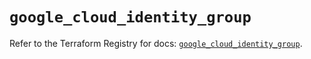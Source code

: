 # `google_cloud_identity_group`

Refer to the Terraform Registry for docs: [`google_cloud_identity_group`](https://registry.terraform.io/providers/hashicorp/google/6.23.0/docs/resources/cloud_identity_group).
